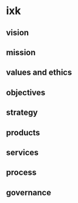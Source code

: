 # ixk

## vision

## mission

## values and ethics

## objectives

## strategy

## products

## services

## process

## governance


